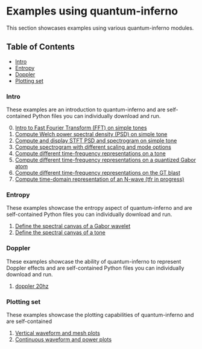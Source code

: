 # Examples using quantum-inferno
This section showcases examples using various quantum-inferno modules.

## Table of Contents

<!-- toc -->

- [Intro](#intro)
- [Entropy](#entropy)
- [Doppler](#doppler)
- [Plotting set](#plotting-set)

<!-- tocstop -->

### Intro
These examples are an introduction to quantum-inferno and are self-contained 
Python files you can individually download and run.

0. [Intro to Fast Fourier Transform (FFT) on simple tones](https://github.com/ISLA-UH/quantum-inferno/tree/main/docs/examples_tutorial/e00_intro_set/s00_tone_fft_intro.py)
1. [Compute Welch power spectral density (PSD) on simple tone](https://github.com/ISLA-UH/quantum-inferno/blob/main/docs/examples_tutorial/e00_intro_set/s01_tone_fft_welch.py)
2. [Compute and display STFT PSD and spectrogram on simple tone](https://github.com/ISLA-UH/quantum-inferno/blob/main/docs/examples_tutorial/e00_intro_set/s02_tone_stft_vs_spectrogram.py)
3. [Compute spectrogram with different scaling and mode options](https://github.com/ISLA-UH/quantum-inferno/blob/main/docs/examples_tutorial/e00_intro_set/s03_tone_spectrogram_variations.py)
4. [Compute different time-frequency representations on a tone](https://github.com/ISLA-UH/quantum-inferno/blob/main/docs/examples_tutorial/e00_intro_set/s04_tone_tfr.py)
5. [Compute different time-frequency representations on a quantized Gabor atom](https://github.com/ISLA-UH/quantum-inferno/blob/main/docs/examples_tutorial/e00_intro_set/s05_atom_tfr.py)
6. [Compute different time-frequency representations on the GT blast](https://github.com/ISLA-UH/quantum-inferno/blob/main/docs/examples_tutorial/e00_intro_set/s06_gt_blast_tfr.py)
7. [Compute time-domain representation of an N-wave (tfr in progress)](https://github.com/ISLA-UH/quantum-inferno/blob/main/docs/examples_tutorial/e00_intro_set/s07_n-wave_tdr.py)

### Entropy
These examples showcase the entropy aspect of quantum-inferno and are self-contained
Python files you can individually download and run.

1. [Define the spectral canvas of a Gabor wavelet](https://github.com/ISLA-UH/quantum-inferno/blob/main/docs/examples_tutorial/e01_entropy_set/s00_atom_spectral_canvas.py)
2. [Define the spectral canvas of a tone](https://github.com/ISLA-UH/quantum-inferno/blob/main/docs/examples_tutorial/e01_entropy_set/s01_tone_spectral_canvas.py)

### Doppler
These examples showcase the ability of quantum-inferno to represent Doppler effects and
are self-contained Python files you can individually download and run.
1. [doppler 20hz](https://github.com/ISLA-UH/quantum-inferno/blob/main/docs/examples_tutorial/e02_doppler_set/s00_doppler_20hz.py)

### Plotting set
These examples showcase the plotting capabilities of quantum-inferno and are self-contained
1. [Vertical waveform and mesh plots](https://github.com/ISLA-UH/quantum-inferno/blob/main/docs/examples_tutorial/e04_plotting_set/s00_vertical_wf_mesh_plots.py)
2. [Continuous waveform and power plots](https://github.com/ISLA-UH/quantum-inferno/blob/main/docs/examples_tutorial/e04_plotting_set/s01_cw_power_plots.py)